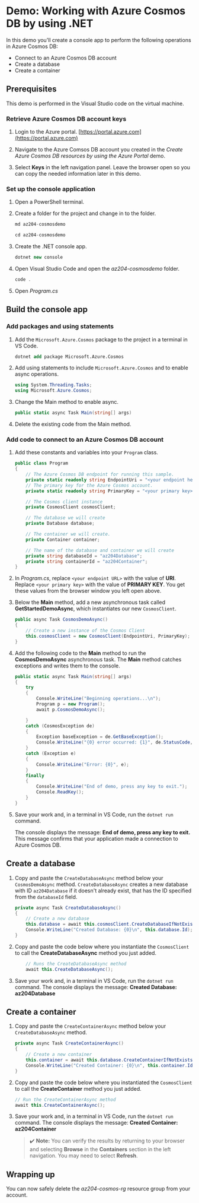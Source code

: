 # Demo: Working with Azure Cosmos DB by using .NET

In this demo you'll create a console app to perform the following operations in Azure Cosmos DB:

* Connect to an Azure Cosmos DB account
* Create a database
* Create a container

## Prerequisites

This demo is performed in the Visual Studio code on the virtual machine.

### Retrieve Azure Cosmos DB account keys

1. Login to the Azure portal. [https://portal.azure.com](https://portal.azure.com)

2. Navigate to the Azure Comsos DB account you created in the *Create Azure Cosmos DB resources by using the Azure Portal* demo.

3. Select **Keys** in the left navigation panel. Leave the browser open so you can copy the needed information later in this demo.

### Set up the console application

1. Open a PowerShell terminal.

2. Create a folder for the project and change in to the folder.

    ```csharp
    md az204-cosmosdemo
    
    cd az204-cosmosdemo
    ```

3. Create the .NET console app.

    ```csharp
    dotnet new console
    ```

4. Open Visual Studio Code and open the *az204-cosmosdemo* folder.

    ```csharp
    code .
    ```

5. Open *Program.cs*

## Build the console app

### Add packages and using statements

1. Add the `Microsoft.Azure.Cosmos` package to the project in a terminal in VS Code.

    ```ps
    dotnet add package Microsoft.Azure.Cosmos
    ```

2. Add using statements to include `Microsoft.Azure.Cosmos` and to enable async operations.

    ```csharp
    using System.Threading.Tasks;
    using Microsoft.Azure.Cosmos;
    ```

3. Change the Main method to enable async.

    ```csharp
    public static async Task Main(string[] args)
    ```

4. Delete the existing code from the Main method.

### Add code to connect to an Azure Cosmos DB account

1. Add these constants and variables into your `Program` class.

    ```csharp
    public class Program
    {
        // The Azure Cosmos DB endpoint for running this sample.
        private static readonly string EndpointUri = "<your endpoint here>";
        // The primary key for the Azure Cosmos account.
        private static readonly string PrimaryKey = "<your primary key>";

        // The Cosmos client instance
        private CosmosClient cosmosClient;

        // The database we will create
        private Database database;

        // The container we will create.
        private Container container;

        // The name of the database and container we will create
        private string databaseId = "az204Database";
        private string containerId = "az204Container";
    }
    ```

2.  In *Program.cs*, replace `<your endpoint URL>` with the value of **URI**. Replace `<your primary key>` with the value of **PRIMARY KEY**. You get these values from the browser window you left open above.

3.  Below the **Main** method, add a new asynchronous task called **GetStartedDemoAsync**, which instantiates our new `CosmosClient`. 

    ```csharp
    public async Task CosmosDemoAsync()
    {
        // Create a new instance of the Cosmos Client
        this.cosmosClient = new CosmosClient(EndpointUri, PrimaryKey);
    }
    ```

4. Add the following code to the **Main** method to run the **CosmosDemoAsync** asynchronous task. The **Main** method catches exceptions and writes them to the console.

    ```csharp
    public static async Task Main(string[] args)
    {
        try
        {
            Console.WriteLine("Beginning operations...\n");
            Program p = new Program();
            await p.CosmosDemoAsync();

        }
        catch (CosmosException de)
        {
            Exception baseException = de.GetBaseException();
            Console.WriteLine("{0} error occurred: {1}", de.StatusCode, de);
        }
        catch (Exception e)
        {
            Console.WriteLine("Error: {0}", e);
        }
        finally
        {
            Console.WriteLine("End of demo, press any key to exit.");
            Console.ReadKey();
        }
    }
    ```

5. Save your work and, in a terminal in VS Code, run the `dotnet run` command.

    The console displays the message: **End of demo, press any key to exit.** This message confirms that your application made a connection to Azure Cosmos DB. 

## Create a database

1. Copy and paste the `CreateDatabaseAsync` method below your `CosmosDemoAsync` method. `CreateDatabaseAsync` creates a new database with ID `az204Database` if it doesn't already exist, that has the ID specified from the `databaseId` field.

    ```csharp
    private async Task CreateDatabaseAsync()
    {
        // Create a new database
        this.database = await this.cosmosClient.CreateDatabaseIfNotExistsAsync(databaseId);
        Console.WriteLine("Created Database: {0}\n", this.database.Id);
    }
    ```

2. Copy and paste the code below where you instantiate the `CosmosClient` to call the **CreateDatabaseAsync** method you just added.

    ```csharp
        // Runs the CreateDatabaseAsync method
        await this.CreateDatabaseAsync();
    ```

3. Save your work and, in a terminal in VS Code, run the `dotnet run` command. The console displays the message: **Created Database: az204Database** 


## Create a container

1. Copy and paste the `CreateContainerAsync` method below your `CreateDatabaseAsync` method. 

    ```csharp
    private async Task CreateContainerAsync()
    {
        // Create a new container
        this.container = await this.database.CreateContainerIfNotExistsAsync(containerId, "/LastName");
        Console.WriteLine("Created Container: {0}\n", this.container.Id);
    }
    ```

2. Copy and paste the code below where you instantiated the `CosmosClient` to call the **CreateContainer** method you just added.

    ```csharp
    // Run the CreateContainerAsync method
    await this.CreateContainerAsync();
    ```

3. Save your work and, in a terminal in VS Code, run the `dotnet run` command. The console displays the message: **Created Container: az204Container** 
        
    >✔️ **Note:** You can verify the results by returning to your browser and selecting **Browse** in the **Containers** section in the left navigation. You may need to select **Refresh**.
    

## Wrapping up

You can now safely delete the *az204-cosmos-rg* resource group from your account.
